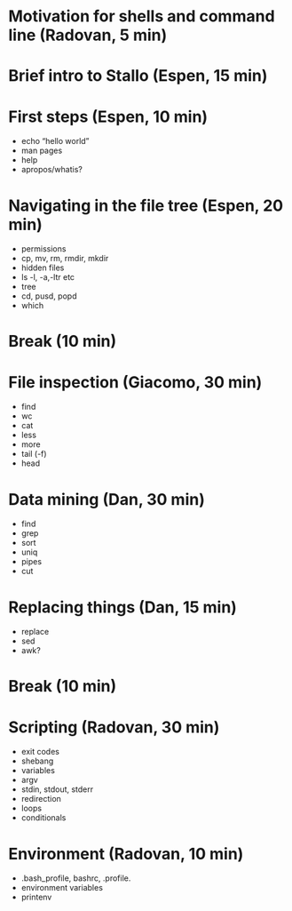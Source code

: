 # Motivation for shells and command line (Radovan, 5 min)

# Brief intro to Stallo (Espen, 15 min)

# First steps (Espen, 10 min)

- echo “hello world”
- man pages
- help
- apropos/whatis?

# Navigating in the file tree (Espen, 20 min)

- permissions
- cp, mv, rm, rmdir, mkdir
- hidden files
- ls -l, -a,-ltr etc
- tree
- cd, pusd, popd
- which

# Break (10 min)

# File inspection (Giacomo, 30 min)

- find
- wc
- cat
- less
- more
- tail (-f)
- head

# Data mining (Dan, 30 min)

- find
- grep
- sort
- uniq
- pipes
- cut

# Replacing things (Dan, 15 min)

- replace
- sed
- awk?

# Break (10 min)

# Scripting (Radovan, 30 min)

- exit codes
- shebang
- variables
- argv
- stdin, stdout, stderr
- redirection
- loops
- conditionals

# Environment (Radovan, 10 min)

- .bash_profile, bashrc, .profile.
- environment variables
- printenv
